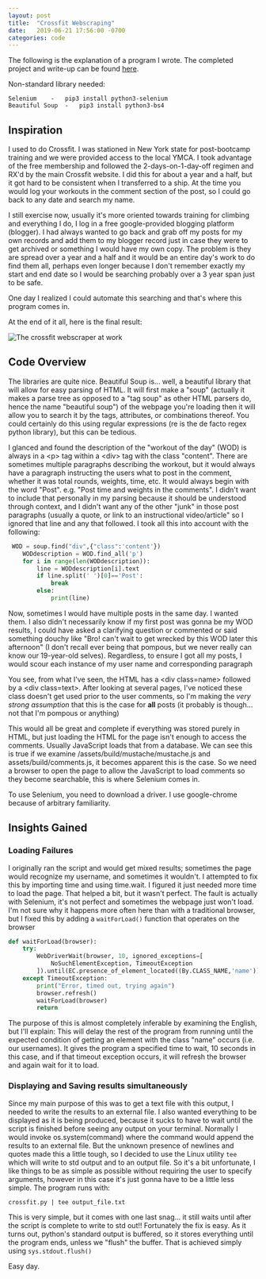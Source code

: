 ```yaml
---
layout: post
title:  "Crossfit Webscraping"
date:   2019-06-21 17:56:00 -0700
categories: code
---
```


The following is the explanation of a program I wrote. The completed project and write-up can be found [here][Crossfit].

Non-standard library needed:

	Selenium	-	pip3 install python3-selenium
	Beautiful Soup	-	pip3 install python3-bs4


## Inspiration

I used to do Crossfit. I was stationed in New York state for post-bootcamp training and we were provided access to the local YMCA. I took advantage of the free membership and followed the 2-days-on-1-day-off regimen and RX'd by the main Crossfit website. I did this for about a year and a half, but it got hard to be consistent when I transferred to a ship. At the time you would log your workouts in the comment section of the post, so I could go back to any date and search my name.

I still exercise now, usually it's more oriented towards training for climbing and everything I do, I log in a free google-provided blogging platform (blogger). I had always wanted to go back and grab off my posts for my own records and add them to my blogger record just in case they were to get archived or something I would have my own copy. The problem is they are spread over a year and a half and it would be an entire day's work to do find them all, perhaps even longer because I don't remember exactly my start and end date so I would be searching probably over a 3 year span just to be safe. 

One day I realized I could automate this searching and that's where this program comes in.

At the end of it all, here is the final result:

![The crossfit webscraper at work]({{site.baseurl}}/assets/crossfit/crossfit.gif)

## Code Overview

The libraries are quite nice. Beautiful Soup is... well, a beautiful library that will allow for easy parsing of HTML. It will first make a "soup" (actually it makes a parse tree as opposed to a "tag soup" as other HTML parsers do, hence the name "beautiful soup") of the webpage you're loading then it will allow you to search it by the tags, attributes, or combinations thereof. You could certainly do this using regular expressions (re is the de facto regex python library), but this can be tedious.



I glanced and found the description of the "workout of the day" (WOD) is always in a \<p\> tag within a \<div\> tag with the class "content". There are sometimes multiple paragraphs describing the workout, but it would always have a paragraph instructing the users what to post in the comment, whether it was total rounds, weights, time, etc. It would always begin with the word "Post". e.g. "Post time and weights in the comments". I didn't want to include that personally in my parsing because it should be  understood through context, and I didn't want any of the other "junk" in those post paragraphs (usually a quote, or link to an instructional video/article" so I ignored that line and any that followed. I took all this into account with the following:

```python
 WOD = soup.find("div",{"class":'content'})
    WODdescription = WOD.find_all('p')
    for i in range(len(WODdescription)):
        line = WODdescription[i].text
        if line.split(' ')[0]=='Post':
            break
        else:
            print(line)
```
Now, sometimes I would have multiple posts in the same day. I wanted them. I also didn't necessarily know if my first post was gonna be my WOD results, I could have asked a clarifying question or commented or said something douchy like "Bro! can't wait to get wrecked by this WOD later this afternoon" (I don't recall ever being that pompous, but we never really can know our 19-year-old selves). Regardless, to ensure I got all my posts, I would scour each instance of my user name and corresponding paragraph

You see, from what I've seen, the HTML has a \<div class=name\> followed by a \<div class=text\>. After looking at several pages, I've noticed these class doesn't get used prior to the user comments, so I'm making the *very strong assumption* that this is the case for **all** posts (it probably is though... not that I'm pompous or anything)

This would all be great and complete if everything was stored purely in HTML, but just loading the HTML for the page isn't enough to access the comments. Usually JavaScript loads that from  a database. We can see this is true if we examine /assets/build/mustache/mustache.js and assets/build/comments.js, it becomes apparent this is the case. So we need a browser to open the page to allow the JavaScript to load comments so they become searchable, this is where Selenium comes in.

To use Selenium, you need to download a driver. I use google-chrome because of arbitrary familiarity.

## Insights Gained

### Loading Failures
I originally ran the script and would get mixed results; sometimes the page would recognize my username, and sometimes it wouldn't. I attempted to fix this by importing time and using time.wait. I figured it just needed more time to load the page. That helped a bit, but it wasn't perfect. The fault is actually with Selenium, it's not perfect and sometimes the webpage just won't load. I'm not sure why it happens more often here than with a traditional browser, but I fixed this by adding a `waitForLoad()` function that operates on the browser

```python
def waitForLoad(browser):
    try:
        WebDriverWait(browser, 10, ignored_exceptions=[
            NoSuchElementException, TimeoutException
        ]).until(EC.presence_of_element_located((By.CLASS_NAME,'name')))
    except TimeoutException:
        print("Error, timed out, trying again")
        browser.refresh()
        waitForLoad(browser)
        return
```
The purpose of this is almost completely inferable by examining the English, but I'll explain: This will delay the rest of the program from running until the expected condition of getting an element with the class "name" occurs (i.e. our usernames). It gives the program a specified time to wait, 10 seconds in this case, and if that timeout exception occurs, it will refresh the browser and again wait for it to load.

### Displaying and Saving results simultaneously

Since my main purpose of this was to get a text file with this output, I needed to write the results to an external file. I also wanted everything to be displayed as it is being produced, because it sucks to have to wait until the script is finished before seeing any output on your terminal. Normally I would invoke os.system(command) where the command would append the results to an external file. But the unknown presence of newlines and quotes made this a little tough, so I decided to use the Linux utility `tee` which will write to std output and to an output file. So it's a bit unfortunate, I like things to be as simple as possible without requiring the user to specify arguments, however in this case it's just gonna have to be a little less simple. The program runs with:


`crossfit.py | tee output_file.txt`  


This is very simple, but it comes with one last snag... it still waits until after the script is complete to write to std out!! Fortunately the fix is easy. As it turns out, python's standard output is buffered, so it stores everything until the program ends, unless we "flush" the buffer. That is achieved simply using `sys.stdout.flush()`

Easy day.


[Crossfit]: https://github.com/Tclack88/crossfit-webscraping
